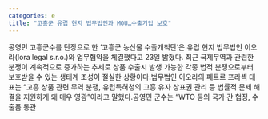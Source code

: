 ```yaml
---
categories: e
title: "고흥군 유럽 현지 법무법인과 MOU…수출기업 보호"
---
```

공영민 고흥군수를 단장으로 한 ‘고흥군 농산물 수출개척단’은 유럽 현지 법무법인 이오라(Iora legal s.r.o.)와 업무협약을 체결했다고 23일 밝혔다. 최근 국제무역과 관련한 분쟁이 계속적으로 증가하는 추세로 상품 수출시 발생 가능한 각종 법적 분쟁으로부터 보호받을 수 있는 생태계 조성이 절실한 상황이다.법무법인 이오라의 페트르 프라셱 대표는 “고흥 상품 관련 무역 분쟁, 유럽특허청의 고흥 유자 상표권 관리 등 법률적 문제 해결을 지원하게 돼 매우 영광”이라고 말했다.공영민 군수는 “WTO 등의 국가 간 협정, 수출품 통관
